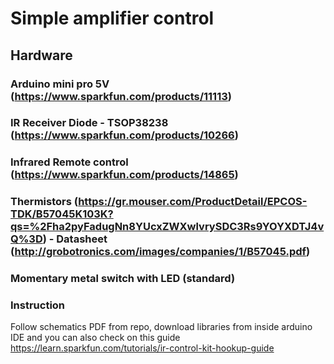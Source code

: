 # Simple amplifier control

## Hardware
### Arduino mini pro 5V (https://www.sparkfun.com/products/11113)
### IR Receiver Diode - TSOP38238 (https://www.sparkfun.com/products/10266)
### Infrared Remote control (https://www.sparkfun.com/products/14865)
### Thermistors (https://gr.mouser.com/ProductDetail/EPCOS-TDK/B57045K103K?qs=%2Fha2pyFadugNn8YUcxZWXwlvrySDC3Rs9YOYXDTJ4vQ%3D) - Datasheet (http://grobotronics.com/images/companies/1/B57045.pdf)
### Momentary metal switch with LED (standard)

### Instruction
Follow schematics PDF from repo, download libraries from inside arduino IDE and you can 
also check on this guide https://learn.sparkfun.com/tutorials/ir-control-kit-hookup-guide
